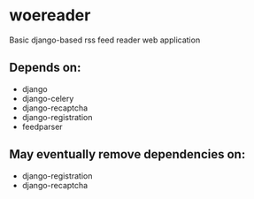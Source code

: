 woereader
=========

Basic django-based rss feed reader web application


Depends on:
-----------
- django
- django-celery
- django-recaptcha
- django-registration
- feedparser


May eventually remove dependencies on:
----------------------------------------
- django-registration
- django-recaptcha
